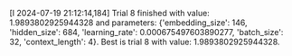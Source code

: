 [I 2024-07-19 21:12:14,184] Trial 8 finished with value: 1.9893802925944328 and parameters: {'embedding_size': 146, 'hidden_size': 684, 'learning_rate': 0.000675497603890277, 'batch_size': 32, 'context_length': 4}. Best is trial 8 with value: 1.9893802925944328.
